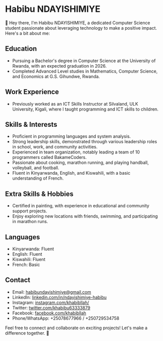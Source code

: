 # Habibu NDAYISHIMIYE

👋 Hey there, I'm Habibu NDAYISHIMIYE, a dedicated Computer Science student passionate about leveraging technology to make a positive impact. Here's a bit about me:

## Education
- Pursuing a Bachelor's degree in Computer Science at the University of Rwanda, with an expected graduation in 2026.
- Completed Advanced Level studies in Mathematics, Computer Science, and Economics at G.S. Gihundwe, Rwanda.

## Work Experience
- Previously worked as an ICT Skills Instructor at Silvaland, ULK University, Kigali, where I taught programming and ICT skills to children.

## Skills & Interests
- Proficient in programming languages and system analysis.
- Strong leadership skills, demonstrated through various leadership roles in school, work, and community activities.
- Experienced in team organization, notably leading a team of 10 programmers called BakameCoders.
- Passionate about cooking, marathon running, and playing handball, volleyball, and football.
- Fluent in Kinyarwanda, English, and Kiswahili, with a basic understanding of French.

## Extra Skills & Hobbies
- Certified in painting, with experience in educational and community support projects.
- Enjoy exploring new locations with friends, swimming, and participating in marathon runs.

## Languages
- Kinyarwanda: Fluent
- English: Fluent
- Kiswahili: Fluent
- French: Basic


## Contact
- Email: habibundayishimiye@gmail.com
- LinkedIn: [linkedin.com/in/ndayishimiye-habibu](https://www.linkedin.com/in/ndayishimiye-habibu)
- Instagram: [instagram.com/khabibllah/](https://www.instagram.com/khabibllah/)
- Twitter: [twitter.com/khabibu63333879](https://twitter.com/khabibu63333879)
- Facebook: [facebook.com/khabibllah](https://www.facebook.com/khabibllah)
- Phone/WhatsApp: +25078677966 / +250729534758

Feel free to connect and collaborate on exciting projects! Let's make a difference together. 🚀
